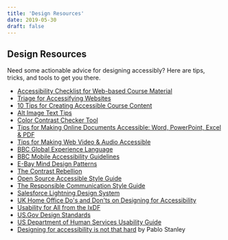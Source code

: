 ```yaml
---
title: 'Design Resources'
date: 2019-05-30
draft: false
---
```

## Design Resources
Need some actionable advice for designing accessibly? Here are tips, tricks, and tools to get you there.
* [Accessibility Checklist for Web-based Course Material](http://accessibility.psu.edu/checklist)
* [Triage for Accessifying Websites](http://accessibility.psu.edu/triage)
* [10 Tips for Creating Accessible Course Content](http://www.3playmedia.com/2015/10/21/10-tips-for-creating-accessible-course-content/)
* [Alt Image Text Tips](http://accessibility.psu.edu/images/alttext/)
* [Color Contrast Checker Tool](http://contrastchecker.com/)
* [Tips for Making Online Documents Accessible: Word, PowerPoint, Excel & PDF](http://www.3playmedia.com/2015/07/30/tips-for-making-online-documents-accessible-word-powerpoint-excel-pdf/)
* [Tips for Making Web Video & Audio Accessible](http://www.3playmedia.com/2015/07/13/tips-for-making-web-video-audio-accessible/)
* [BBC Global Experience Language](http://www.bbc.co.uk/gel)
* [BBC Mobile Accessibility Guidelines](http://www.bbc.co.uk/guidelines/futuremedia/accessibility/mobile)
* [E-Bay Mind Design Patterns](https://ebay.gitbooks.io/mindpatterns/content/)
* [The Contrast Rebellion](http://contrastrebellion.com/)
* [Open Source Accessible Style Guide](https://standards.usa.gov/)
* [The Responsible Communication Style Guide](https://rcstyleguide.com/)
* [Salesforce Lightning Design System](https://www.lightningdesignsystem.com/)
* [UK Home Office Do's and Don'ts on Designing for Accessibility](https://accessibility.blog.gov.uk/2016/09/02/dos-and-donts-on-designing-for-accessibility/)
* [Usability for All from the IxDF](https://www.interaction-design.org/literature/article/accessibility-usability-for-all)
* [US.Gov Design Standards](https://standards.usa.gov/)
* [US Department of Human Services Usability Guide](https://www.usability.gov/)
* [Designing for accessibility is not that hard](https://uxdesign.cc/designing-for-accessibility-is-not-that-hard-c04cc4779d94) by Pablo Stanley